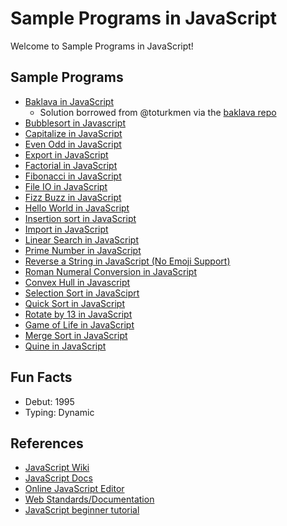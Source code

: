 # Sample Programs in JavaScript

Welcome to Sample Programs in JavaScript!

## Sample Programs

-   [Baklava in JavaScript][8]
    -   Solution borrowed from @toturkmen via the [baklava repo][1]
-   [Bubblesort in Javascript][18]
-   [Capitalize in JavaScript][12]
-   [Even Odd in JavaScript][25]
-   [Export in JavaScript][13]
-   [Factorial in JavaScript][15]
-   [Fibonacci in JavaScript][9]
-   [File IO in JavaScript][26]
-   [Fizz Buzz in JavaScript][4]
-   [Hello World in JavaScript][2]
-   [Insertion sort in JavaScript][16]
-   [Import in JavaScript][13]
-   [Linear Search in JavaScript][27]
-   [Prime Number in JavaScript][14]
-   [Reverse a String in JavaScript (No Emoji Support)][3]
-   [Roman Numeral Conversion in JavaScript][17]
-   [Convex Hull in Javascript][18]
-   [Selection Sort in JavaSciprt][19]
-   [Quick Sort in JavaScript][20]
-   [Rotate by 13 in JavaScript][21]
-   [Game of Life in JavaScript][22]
-	[Merge Sort in JavaScript][23]
-	[Quine in JavaScript][24]

## Fun Facts

-   Debut: 1995
-   Typing: Dynamic

## References

-   [JavaScript Wiki][5]
-   [JavaScript Docs][6]
-   [Online JavaScript Editor][7]
-   [Web Standards/Documentation][10]
-   [JavaScript beginner tutorial][11]

[1]: https://github.com/toturkmen/baklava
[2]: https://therenegadecoder.com/code/hello-world-in-javascript/
[3]: https://github.com/jrg94/sample-programs/issues/93
[4]: https://github.com/jrg94/sample-programs/issues/293
[5]: https://en.wikipedia.org/wiki/JavaScript
[6]: https://www.javascript.com/
[7]: https://js.do/
[8]: https://github.com/TheRenegadeCoder/sample-programs/issues/429
[9]: https://github.com/TheRenegadeCoder/sample-programs/issues/488
[10]: https://developer.mozilla.org/en-US/
[11]: https://www.w3schools.com/js/
[12]: https://github.com/TheRenegadeCoder/sample-programs/issues/1067
[13]: https://github.com/TheRenegadeCoder/sample-programs/issues/1178
[14]: https://github.com/TheRenegadeCoder/sample-programs/issues/1191
[15]: https://github.com/TheRenegadeCoder/sample-programs/issues/1383
[16]: https://github.com/TheRenegadeCoder/sample-programs/issues/1382
[17]: https://github.com/TheRenegadeCoder/sample-programs/issues/1391
[18]: https://github.com/TheRenegadeCoder/sample-programs/issues/1376
[19]: https://github.com/TheRenegadeCoder/sample-programs/issues/1380
[20]: https://github.com/TheRenegadeCoder/sample-programs/issues/1649
[20]: https://github.com/TheRenegadeCoder/sample-programs/issues/1379
[21]: https://github.com/TheRenegadeCoder/sample-programs/blob/master/archive/j/javascript/rot-13.js
[22]: https://github.com/TheRenegadeCoder/sample-programs/issues/1377
[23]: https://github.com/TheRenegadeCoder/sample-programs/issues/1385
[24]: https://github.com/TheRenegadeCoder/sample-programs/issues/1384
[25]: https://github.com/TheRenegadeCoder/sample-programs/blob/master/archive/j/javascript/even-odd.js
[26]: https://github.com/TheRenegadeCoder/sample-programs/blob/master/archive/j/javascript/file-io.js
[27]: https://github.com/TheRenegadeCoder/sample-programs/blob/master/archive/j/javascript/linear-search.js
